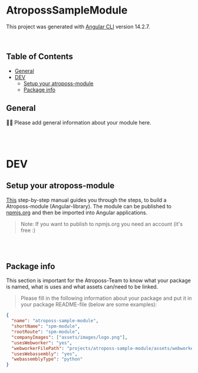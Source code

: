 # AtropossSampleModule

This project was generated with [Angular CLI](https://github.com/angular/angular-cli) version 14.2.7.

<br>

## Table of Contents

- [General](#general)
- [DEV](#dev)
  - [ Setup your atroposs-module](#setup-your-atroposs-module)
  - [Package info](#package-info)

## General

✍🏼 Please add general information about your module here.

<br>
<br>

# DEV

## Setup your atroposs-module

[This](https://github.com/PRODYNA/atroposs-sample-module/blob/main/_Instructions%20%26%20READMEs/how-to-build-atroposs-module.md) step-by-step manual guides you through the steps, to build a Atroposs-module (Angular-library).
The module can be published to [npmjs.org](npmjs.org) and then be imported into Angular applications.

> Note: If you want to publish to npmjs.org you need an account (it's free :)

<br><br>

## Package info

This section is important for the Atroposs-Team to know what your package is named, what is uses and what assets can/need to be linked.

> Please fill in the following information about your package and put it in your package README-file (below are some examples):

```json
{
  "name": "atroposs-sample-module",
  "shortName": "spm-module",
  "rootRoute": "spm-module",
  "companyImages": ["assets/images/logo.png"],
  "usesWebworker": "yes",
  "webworkerFilePath": "projects/atroposs-sample-module/assets/webworker/webworker.worker.ts",
  "usesWebassembly": "yes",
  "webassemblyType": "python"
}
```
